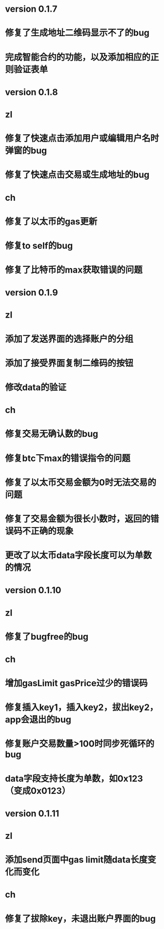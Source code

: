 # version 0.1.7

# 修复了生成地址二维码显示不了的bug
# 完成智能合约的功能，以及添加相应的正则验证表单

# version 0.1.8

# zl
# 修复了快速点击添加用户或编辑用户名时弹窗的bug
# 修复了快速点击交易或生成地址的bug

# ch
# 修复了以太币的gas更新
# 修复to self的bug
# 修复了比特币的max获取错误的问题


# version 0.1.9

# zl
# 添加了发送界面的选择账户的分组
# 添加了接受界面复制二维码的按钮
# 修改data的验证

# ch
# 修复交易无确认数的bug
# 修复btc下max的错误指令的问题
# 修复了以太币交易金额为0时无法交易的问题
# 修复了交易金额为很长小数时，返回的错误码不正确的现象
# 更改了以太币data字段长度可以为单数的情况

# version 0.1.10

# zl
# 修复了bugfree的bug

# ch
# 增加gasLimit gasPrice过少的错误码
# 修复插入key1，插入key2，拔出key2，app会退出的bug
# 修复账户交易数量>100时同步死循环的bug
# data字段支持长度为单数，如0x123（变成0x0123）


# version 0.1.11

# zl
# 添加send页面中gas limit随data长度变化而变化

# ch
# 修复了拔除key，未退出账户界面的bug

